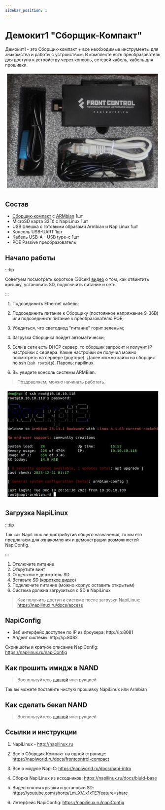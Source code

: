 ```yaml
---
sidebar_position: 1
---
```


# Демокит1 "Сборщик-Компакт"

Демокит1 - это Сборщик-компакт + все необходимые инструменты для знакомства и работы с устройством. В комплекте есть преобразователь для доступа к устройству через консоль, сетевой кабель, кабель для прошивки.

![](../img-compact/demobox1.jpg)

## Состав 

- [Сборщик-компакт](/docs/computers/frontcontrol-compact) с [ARMbian](http://armbian.com) 1шт
- MicroSD карта 32Гб c NapiLinux 1шт
- USB флешка с готовыми образами Armbian и NapiLinux 1шт
- Консоль USB-UART 1шт
- Кабель USB-A - USB type-c 1шт
- POE Passive преобразователь

## Начало работы 

:::tip 

Советуем посмотреть короткое (30сек) [видео](https://youtube.com/shorts/Lm_XV_x1xTE?feature=share) о том,  как отвинтить крышку, установить SD, подключить питание и сеть. 

:::

1. Подсоединить Ethernet кабель;
   
2. Подсоединить питание к Сборщику (постоянное напряжение 9-36В) или подсоединить питание к преобразователю POE;
   
3. Убедиться, что светодиод "питание" горит зеленым;

4. Загрузка Сборщика пойдет автоматически;
   
5. Если в сети есть DHCP сервер, то сборщик запросит и получит IP-настройки с сервера. Какие настройки он получил можно посмотреть на сервере (роутере). Далее можно зайти на сборщик по ssh (`ssh root@ip`). Пароль: napilinux.
   
6. Вы увидите консоль системы ARMBian. 
   
>Поздравляем, можно начинать работать.

![](../img-compact/armbian-console.jpg)

## Загрузка NapiLinux

:::tip

Так как NapiLinux не дистрибутив общего назначения, то мы его предлагаем для ознакомления и демонстрации возможностей NapiConfig.

:::

1. Отключите питание
2. Открутите винт
3. Отщелкните держатель SD
4. Вставьте SD [(короткое видео)](https://youtube.com/shorts/Lm_XV_x1xTE?feature=share)
5. Подключите питание (можно корпус оставить открытым)
6. Система должна загрузиться с SD в NapiLinux
   
> Как получить доступ к системе после загрузки NapiLinux: https://napilinux.ru/docs/access


## NapiConfig

- Веб интерфейс доступен по IP из броузера: http://ip:8081
- Апдейт системы: http://ip:8082

Скриншоты и краткое описание NapiConfig:  https://napilinux.ru/napiConfig

## Как прошить имидж в NAND

>Воспользуйтесь [данной](/software/flash_to_nand) инструкцией

Так вы можете поставить чистую прошивку NapiLinux или Armbian

## Как сделать бекап NAND

>Воспользуйтесь [данной](/software/backaup_nand) инструкцией

## Ссылки и инструкции

1. NapiLinux - http://napilinux.ru
   
2. Все о Сборщик Компакт на одной странице: https://napiworld.ru/docs/frontcontrol-compact
   
3. Все о модуле Napi C: https://napiworld.ru/docs/napi-intro
   
4. Сборка NapiLinux из исходников: https://napilinux.ru/docs/biuld-base
   
5. Видео снятия крышки и установки SD: https://youtube.com/shorts/Lm_XV_x1xTE?feature=share
   
6. Интерфейс NapiConfig: https://napilinux.ru/napiConfig